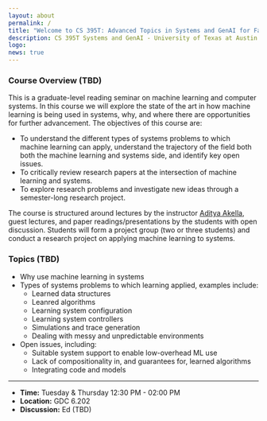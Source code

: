 ```yaml
---
layout: about
permalink: /
title: "Welcome to CS 395T: Advanced Topics in Systems and GenAI for Fall 2025!"
description: CS 395T Systems and GenAI - University of Texas at Austin
logo: 
news: true
---
```


### Course Overview (TBD)

This is a graduate-level reading seminar on machine learning and computer systems. In this course we will explore the state of the art in how machine learning is being used in systems, why, and where there are opportunities for further advancement. The objectives of this course are:

* To understand the different types of systems problems to which machine learning can apply, understand the trajectory of the field both both the machine learning and systems side, and identify key open issues.
* To critically review research papers at the intersection of machine learning and systems.
* To explore research problems and investigate new ideas through a semester-long research project.

The course is structured around lectures by the instructor [Aditya Akella](https://www.cs.utexas.edu/~akella/), guest lectures, and paper readings/presentations by the students with open discussion. Students will form a project group (two or three students) and conduct a research project on applying machine learning to systems.

### Topics (TBD)

* Why use machine learning in systems
* Types of systems problems to which learning applied, examples include:
  * Learned data structures
  * Leanred algorithms
  * Learning system configuration
  * Learning system controllers
  * Simulations and trace generation
  * Dealing with messy and unpredictable environments
* Open issues, including:
  * Suitable system support to enable low-overhead ML use
  * Lack of compositionality in, and guarantees for, learned algorithms
  * Integrating code and models

***

- **Time:** Tuesday & Thursday 12:30 PM - 02:00 PM
- **Location:** GDC 6.202
- **Discussion:** Ed (TBD) <!--- [Ed](https://edstem.org/us/courses/71813){:target="\_blank"}--->
